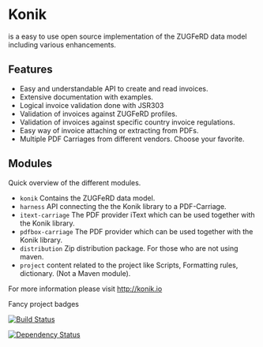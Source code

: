 # Konik 

is a easy to use open source implementation of the ZUGFeRD data model including various enhancements. 

## Features 
 - Easy and understandable API to create and read invoices.
 - Extensive documentation with examples.
 - Logical invoice validation done with JSR303
 - Validation of invoices against ZUGFeRD profiles.
 - Validation of invoices against specific country invoice regulations.
 - Easy way of invoice attaching or extracting from PDFs.
 - Multiple PDF Carriages from different vendors. Choose your favorite.

## Modules 

Quick overview of the different modules.

 - ```konik``` Contains the ZUGFeRD data model. 
 - ```harness``` API connecting the the Konik library to a PDF-Carriage.
 - ```itext-carriage```	The PDF provider iText which can be used together with the Konik library.
  - ```pdfbox-carriage```	The PDF provider which can be used together with the Konik library.
 - ```distribution``` Zip distribution package. For those who are not using maven.
 - ```project``` content related to the project like Scripts, Formatting rules, dictionary.  (Not a Maven module). 
 

For more information please visit http://konik.io

Fancy project badges

[![Build Status](http://ci.konik.io/job/konik/badge/icon)](http://ci.konik.io/job/konik/)

[![Dependency Status](https://www.versioneye.com/user/projects/54175d6769b273246a000151/badge.svg?style=flat)](https://www.versioneye.com/user/projects/54175d6769b273246a000151)

